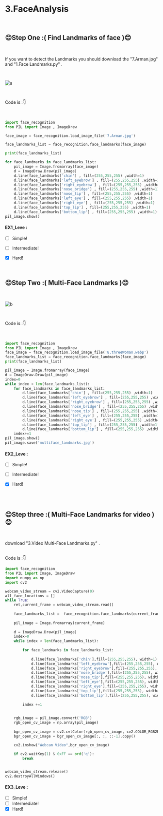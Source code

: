 # 3.FaceAnalysis
<br>

## :blush:Step One :( Find Landmarks of face ):blush:</b>

<br>

If you want to detect  the Landmarks you should download the "7.Arman.jpg" and "1.Face Landmarks.py" . 

<br>

![a](https://user-images.githubusercontent.com/109248678/181346710-cb7fb4c8-dfab-43d6-9e9e-eec58b57af6b.jpg)

<br>

Code is :👇

<br>

```python
import face_recognition
from PIL import Image , ImageDraw

face_image = face_recognition.load_image_file('7.Arman.jpg')

face_landmarks_list = face_recognition.face_landmarks(face_image)

print(face_landmarks_list)

for face_landmarks in face_landmarks_list:
    pil_image = Image.fromarray(face_image)
    d = ImageDraw.Draw(pil_image)
    d.line(face_landmarks['chin'] , fill=(255,255,255) ,width=1)
    d.line(face_landmarks['left_eyebrow'] , fill=(255,255,255) ,width=1)
    d.line(face_landmarks['right_eyebrow'] , fill=(255,255,255) ,width=1)
    d.line(face_landmarks['nose_bridge'] , fill=(255,255,255) ,width=1)
    d.line(face_landmarks['nose_tip'] , fill=(255,255,255) ,width=1)
    d.line(face_landmarks['left_eye'] , fill=(255,255,255) ,width=1)
    d.line(face_landmarks['right_eye'] , fill=(255,255,255) ,width=1)
    d.line(face_landmarks['top_lip'] , fill=(255,255,255) ,width=1)
    d.line(face_landmarks['bottom_lip'] , fill=(255,255,255) ,width=1)
pil_image.show()    
```
#### EX1_Leve :
- [ ] Simple! 
- [ ] Intermediate!
- [x] Hard!


<br>

## :blush:Step Two :( Multi-Face Landmarks ):blush:</b>

<br>

![b](https://user-images.githubusercontent.com/109248678/181349433-bacf292b-d695-4dfc-9536-60de4e5f0a11.jpg)

<br>

Code is :👇

<br>

```python
import face_recognition
from PIL import Image , ImageDraw
face_image = face_recognition.load_image_file('8.threeWoman.webp')
face_landmarks_list = face_recognition.face_landmarks(face_image)
print(face_landmarks_list)

pil_image = Image.fromarray(face_image)
d = ImageDraw.Draw(pil_image)
index=0
while index < len(face_landmarks_list):    
    for face_landmarks in face_landmarks_list:
        d.line(face_landmarks['chin'] , fill=(255,255,255) ,width=1)
        d.line(face_landmarks['left_eyebrow'] , fill=(255,255,255) ,width=1)
        d.line(face_landmarks['right_eyebrow'] , fill=(255,255,255) ,width=1)
        d.line(face_landmarks['nose_bridge'] , fill=(255,255,255) ,width=1)
        d.line(face_landmarks['nose_tip'] , fill=(255,255,255) ,width=1)
        d.line(face_landmarks['left_eye'] , fill=(255,255,255) ,width=1)
        d.line(face_landmarks['right_eye'] , fill=(255,255,255) ,width=1)
        d.line(face_landmarks['top_lip'] , fill=(255,255,255) ,width=1)
        d.line(face_landmarks['bottom_lip'] , fill=(255,255,255) ,width=1)
    index+=1    
pil_image.show()  
pil_image.save('multiface_landmarks.jpg')    
```
#### EX2_Leve :
- [ ] Simple! 
- [ ] Intermediate!
- [x] Hard!


<br>

<br>

## :blush:Step three :( Multi-Face Landmarks for video ):blush:</b>

<br>

download "3.Video Multi-Face Landmarks.py" .

<br>
Code is :👇

<br>

```python
import face_recognition
from PIL import Image, ImageDraw
import numpy as np
import cv2

webcam_video_stream = cv2.VideoCapture(0)
all_face_locations = []
while True:   
    ret,current_frame = webcam_video_stream.read()
    
    face_landmarks_list =  face_recognition.face_landmarks(current_frame)
    
    pil_image = Image.fromarray(current_frame)
    
    d = ImageDraw.Draw(pil_image)    
    index=0
    while index < len(face_landmarks_list):
        
        for face_landmarks in face_landmarks_list:
          
            d.line(face_landmarks['chin'],fill=(255,255,255), width=1)
            d.line(face_landmarks['left_eyebrow'],fill=(255,255,255), width=1)
            d.line(face_landmarks['right_eyebrow'],fill=(255,255,255), width=1)
            d.line(face_landmarks['nose_bridge'],fill=(255,255,255), width=1)
            d.line(face_landmarks['nose_tip'],fill=(255,255,255), width=1)
            d.line(face_landmarks['left_eye'],fill=(255,255,255), width=1)
            d.line(face_landmarks['right_eye'],fill=(255,255,255), width=1)
            d.line(face_landmarks['top_lip'],fill=(255,255,255), width=1)
            d.line(face_landmarks['bottom_lip'],fill=(255,255,255), width=1)
    
        index +=1
    
      
    rgb_image = pil_image.convert('RGB') 
    rgb_open_cv_image = np.array(pil_image)
    
    bgr_open_cv_image = cv2.cvtColor(rgb_open_cv_image, cv2.COLOR_RGB2BGR)
    bgr_open_cv_image = bgr_open_cv_image[:, :, ::-1].copy()

    cv2.imshow("Webcam Video",bgr_open_cv_image)
    
    if cv2.waitKey(1) & 0xFF == ord('q'):
        break


webcam_video_stream.release()
cv2.destroyAllWindows()     
```
#### EX3_Leve :
- [ ] Simple! 
- [ ] Intermediate!
- [x] Hard!
